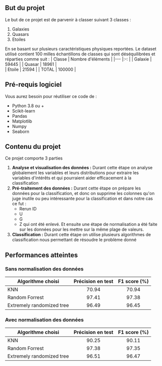 ## But du projet
Le but de ce projet est de parvenir à classer suivant 3 classes : 
1) Galaxies
2) Quasars
3) Etoiles

En se basant sur plusieurs caractéristiques physiques reportées. Le dataset utilisé contient 100 milles échantillons de classes qui sont déséquilibrées et réparties comme suit : 
|   Classe   |   Nombre d'éléments |
|---    |:-:    |
|  Galaxie     |  59445 | 
|  Quasar  |   18961    |   
|  Etoile   |   21594  | 
|  TOTAL   |   100000  | 
## Pré-requis logiciel 
Vous aurez besoin pour réutiliser ce code de : 
- Python 3.8 ou +
- Scikit-learn
- Pandas
- Matplotlib
- Numpy
- Seaborn
## Contenu du projet
Ce projet comporte 3 parties 
1) **Analyse et visualisation des données :** Durant cette étape on analyse globalement les variables et leurs distributions pour extraire les variables d'intérêts et qui pourraient aider efficacement à la classification
2) **Pré-traitement des données :** Durant cette étape on prépare les données pour la classification, et donc on supprime les colonnes qu'on juge inutile ou peu intéressante pour la classification et dans notre cas ce fut : 
    - Rerun ID
    - U
    - G 
    - Z
qui ont été enlevé. Et ensuite une étape de normalisation a été faite sur les données pour les mettre sur la même plage de valeurs. 
3) **Classification :** Durant cette étape on utilise plusieurs algorithmes de classification nous permettant de résoudre le problème donné
## Performances atteintes 
### Sans normalisation des données
|   Algorithme choisi    |   Précision en test|  F1 score (%) |
|---    |:-:    |:-:    |
|   KNN     |  70.94  |   70.94   |
|   Random Forrest   |   97.41   |    97.38   |
|   Extremely randomized tree   |   96.49  |  96.45   |
### Avec normalisation des données
|   Algorithme choisi    |   Précision en test|  F1 score (%) |
|---    |:-:    |:-:    |
|   KNN     |  90.25  |   90.11   |
|   Random Forrest   |   97.38   |    97.35   |
|   Extremely randomized tree   |   96.51  |  96.47   |